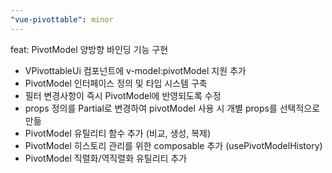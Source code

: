 ```yaml
---
"vue-pivottable": minor
---
```


feat: PivotModel 양방향 바인딩 기능 구현

- VPivottableUi 컴포넌트에 v-model:pivotModel 지원 추가
- PivotModel 인터페이스 정의 및 타입 시스템 구축
- 필터 변경사항이 즉시 PivotModel에 반영되도록 수정
- props 정의를 Partial<DefaultPropsType>로 변경하여 pivotModel 사용 시 개별 props를 선택적으로 만듦
- PivotModel 유틸리티 함수 추가 (비교, 생성, 복제)
- PivotModel 히스토리 관리를 위한 composable 추가 (usePivotModelHistory)
- PivotModel 직렬화/역직렬화 유틸리티 추가